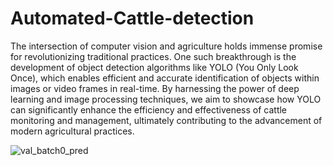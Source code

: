 # Automated-Cattle-detection

The intersection of computer vision and agriculture holds immense promise for revolutionizing traditional practices. One such breakthrough is the development of object detection algorithms like YOLO (You Only Look Once), which enables efficient and accurate identification of objects within images or video frames in real-time. By harnessing the power of deep learning and image processing techniques, we aim to showcase how YOLO can significantly enhance the efficiency and effectiveness of cattle monitoring and management, ultimately contributing to the advancement of modern agricultural practices.

![val_batch0_pred](https://github.com/Prakash-2610/Automated-Cattle-detection/assets/126750121/ffa08372-3624-4527-933b-d856bd5dee63)
